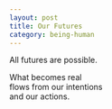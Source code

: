 ```yaml
---
layout: post
title: Our Futures
category: being-human
---
```


All futures are possible.

What becomes real  
flows from our intentions  
and our actions.
